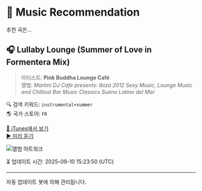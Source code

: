 
# 🎵 Music Recommendation

추천 곡은...

## 🎧 Lullaby Lounge (Summer of Love in Formentera Mix)  
> 아티스트: **Pink Buddha Lounge Café**  
> 앨범: _Martini DJ Cafe presents: Ibiza 2012 Sexy Music, Lounge Music and Chillout Bar Music Classics Sueno Latino del Mar_  

🔍 검색 키워드: `instrumental+summer`  
🌎 국가 스토어: `FR`

[🔗 iTunes에서 보기](https://music.apple.com/fr/album/lullaby-lounge-summer-of-love-in-formentera-mix/478326017?i=478326669&uo=4)  
[▶️ 미리 듣기](https://audio-ssl.itunes.apple.com/itunes-assets/AudioPreview125/v4/47/2c/a7/472ca7e1-d74c-fdb4-0bce-60ed1c689a7a/mzaf_7601620162766092750.plus.aac.p.m4a)

![앨범 아트워크](https://is1-ssl.mzstatic.com/image/thumb/Features125/v4/8b/bb/1e/8bbb1e42-6a9b-d24d-b7c8-ec9486b9d4ec/dj.jjoqxxgr.jpg/100x100bb.jpg)

⏳ 업데이트 시간: 2025-09-10 15:23:50 (UTC)

---
자동 업데이트 봇에 의해 관리됩니다.
